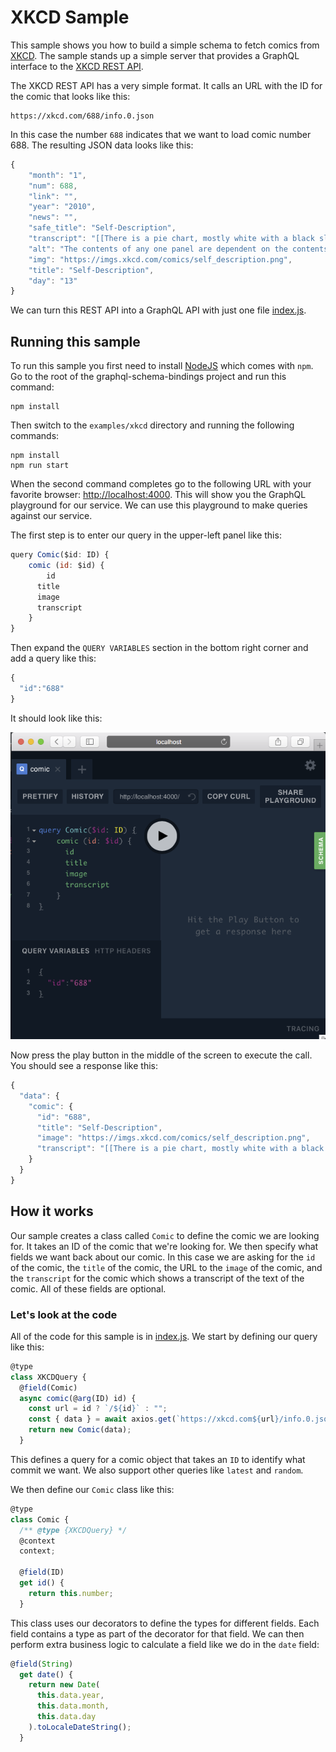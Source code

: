 # XKCD Sample

This sample shows you how to build a simple schema to fetch comics from [XKCD](https://xkcd.com).  The sample stands up a simple server that provides a GraphQL interface to the [XKCD REST API](https://xkcd.com/json.html).

The XKCD REST API has a very simple format.  It calls an URL with the ID for the comic that looks like this:

```
https://xkcd.com/688/info.0.json
```

In this case the number `688` indicates that we want to load comic number 688.  The resulting JSON data looks like this:

```javascript
{
	"month": "1",
	"num": 688,
	"link": "",
	"year": "2010",
	"news": "",
	"safe_title": "Self-Description",
	"transcript": "[[There is a pie chart, mostly white with a black slice. The white is labeled \"Fraction of this image which is white.\" The black is labeled \"Fraction of this image which is black.\"]]\n\n[[There is a bar graph labeled \"Amount of black ink by panel.\" Bar 1 is medium height, Bar 2 higher, Bar 3 lowest.]]\n\n[[There is a scatterplot labeled \"Location of black ink in this image.\" It is the positive quarter of a coordinate grid with the zeroes marked. The graph is, of course, the whole comic scaled to fit the axes, including a smaller version of itself in the last panel, etc.]]\n\n{{Title text: The contents of any one panel are dependent on the contents of every panel including itself. The graph of panel dependencies is complete and bidirectional, and each node has a loop. The mouseover text has two hundred and forty-two characters.}}",
	"alt": "The contents of any one panel are dependent on the contents of every panel including itself. The graph of panel dependencies is complete and bidirectional, and each node has a loop. The mouseover text has two hundred and forty-two characters.",
	"img": "https://imgs.xkcd.com/comics/self_description.png",
	"title": "Self-Description",
	"day": "13"
}
```
We can turn this REST API into a GraphQL API with just one file [index.js](index.js).

## Running this sample

To run this sample you first need to install [NodeJS](https://nodejs.org/en/download/) which comes with `npm`.  Go to the root of the graphql-schema-bindings project and run this command:

```
npm install
```

Then switch to the `examples/xkcd` directory and running the following commands:

```
npm install
npm run start
```

When the second command completes go to the following URL with your favorite browser:  [http://localhost:4000](http://localhost:4000).  This will show you the GraphQL playground for our service.  We can use this playground to make queries against our service.

The first step is to enter our query in the upper-left panel like this:

```javascript
query Comic($id: ID) {
  	comic (id: $id) {
    	id
      title  
      image
      transcript
    }
}
```

Then expand the `QUERY VARIABLES` section in the bottom right corner and add a query like this:

```javascript
{
  "id":"688"
}
```

It should look like this:

![The GraphQL playground](playground.png)

Now press the play button in the middle of the screen to execute the call.  You should see a response like this:

```javascript
{
  "data": {
    "comic": {
      "id": "688",
      "title": "Self-Description",
      "image": "https://imgs.xkcd.com/comics/self_description.png",
      "transcript": "[[There is a pie chart, mostly white with a black slice. The white is labeled \"Fraction of this image which is white.\" The black is labeled \"Fraction of this image which is black.\"]]\n\n[[There is a bar graph labeled \"Amount of black ink by panel.\" Bar 1 is medium height, Bar 2 higher, Bar 3 lowest.]]\n\n[[There is a scatterplot labeled \"Location of black ink in this image.\" It is the positive quarter of a coordinate grid with the zeroes marked. The graph is, of course, the whole comic scaled to fit the axes, including a smaller version of itself in the last panel, etc.]]\n\n{{Title text: The contents of any one panel are dependent on the contents of every panel including itself. The graph of panel dependencies is complete and bidirectional, and each node has a loop. The mouseover text has two hundred and forty-two characters.}}"
    }
  }
}
```

## How it works

Our sample creates a class called `Comic` to define the comic we are looking for.  It takes an ID of the comic that we're looking for.  We then specify what fields we want back about our comic.  In this case we are asking for the `id` of the comic, the `title` of the comic, the URL to the `image` of the comic, and the `transcript` for the comic which shows a transcript of the text of the comic.  All of these fields are optional.  

### Let's look at the code

All of the code for this sample is in [index.js](index.js).  We start by defining our query like this:

```javascript
@type
class XKCDQuery {
  @field(Comic)
  async comic(@arg(ID) id) {
    const url = id ? `/${id}` : "";
    const { data } = await axios.get(`https://xkcd.com${url}/info.0.json`);
    return new Comic(data);
  }
```

This defines a query for a comic object that takes an `ID` to identify what commit we want.  We also support other queries like `latest` and `random`.

We then define our `Comic` class like this:

```javascript
@type
class Comic {
  /** @type {XKCDQuery} */
  @context
  context;

  @field(ID)
  get id() {
    return this.number;
  }
```

This class uses our decorators to define the types for different fields.  Each field contains a type as part of the decorator for that field.  We can then perform extra business logic to calculate a field like we do in the `date` field:

```javascript
@field(String)
  get date() {
    return new Date(
      this.data.year,
      this.data.month,
      this.data.day
    ).toLocaleDateString();
  }
```